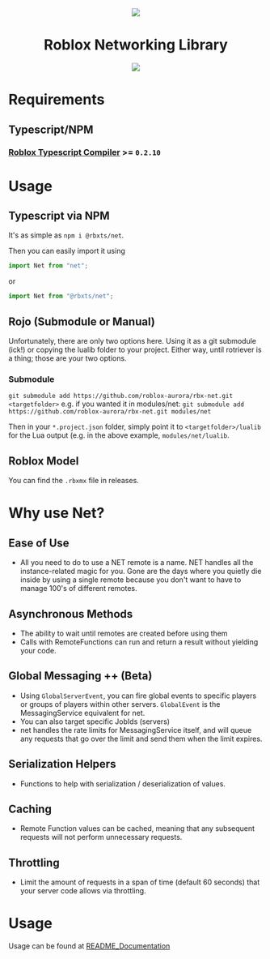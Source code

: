 <div align="center">
	<img src="https://assets.vorlias.com/i1/net-tsx.png"/>
</div>
<div align="center">
	<h1>Roblox Networking Library</h1>
    	<a href="https://www.npmjs.com/package/@rbxts/net">
		<img src="https://badge.fury.io/js/%40rbxts%2Fnet.svg"></img>
	</a>
</div>

Requirements
=============
Typescript/NPM
-----------
### [Roblox Typescript Compiler](https://github.com/roblox-ts/roblox-ts) >= `0.2.10`

Usage
=============
Typescript via NPM
-------------

It's as simple as
`npm i @rbxts/net`.

Then you can easily import it using
```ts
import Net from "net";
```

or
```ts
import Net from "@rbxts/net";
```

Rojo (Submodule or Manual)
-------------
Unfortunately, there are only two options here. Using it as a git submodule (ick!) or copying the lualib folder to your project.
Either way, until rotriever is a thing; those are your two options.

### Submodule
`git submodule add https://github.com/roblox-aurora/rbx-net.git <targetfolder>`
e.g. if you wanted it in modules/net: `git submodule add https://github.com/roblox-aurora/rbx-net.git modules/net`

Then in your `*.project.json` folder, simply point it to `<targetfolder>/lualib` for the Lua output (e.g. in the above example, `modules/net/lualib`.

Roblox Model
-------------
You can find the `.rbxmx` file in releases.

Why use Net?
============
## Ease of Use
- All you need to do to use a NET remote is a name. NET handles all the instance-related magic for you. Gone are the days where you quietly die inside by using a single remote because you don't want to have to manage 100's of different remotes.

## Asynchronous Methods
- The ability to wait until remotes are created before using them
- Calls with RemoteFunctions can run and return a result without yielding your code.

## Global Messaging ++ (Beta)
- Using `GlobalServerEvent`, you can fire global events to specific players or groups of players within other servers. `GlobalEvent` is the MessagingService equivalent for net.
- You can also target specific JobIds (servers)
- net handles the rate limits for MessagingService itself, and will queue any requests that go over the limit and send them when the limit expires.

## Serialization Helpers
- Functions to help with serialization / deserialization of values.

## Caching
- Remote Function values can be cached, meaning that any subsequent requests will not perform unnecessary requests.

## Throttling
- Limit the amount of requests in a span of time (default 60 seconds) that your server code allows via throttling.

Usage
============
Usage can be found at [README_Documentation](https://github.com/roblox-aurora/rbx-net/wiki/README_Documentation)
